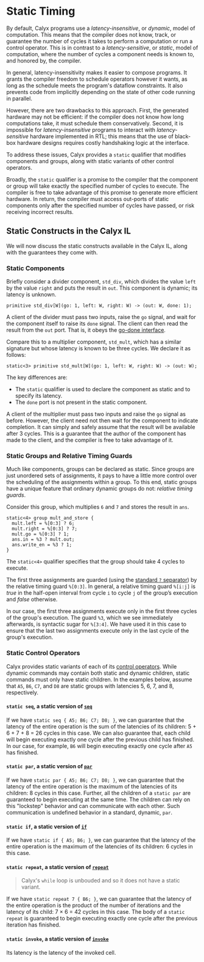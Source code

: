 # Static Timing

By default, Calyx programs use a *latency-insensitive*, or *dynamic*, model of computation.
This means that the compiler does not know, track, or guarantee the number of cycles it takes to perform a computation or run a control operator.
This is in contrast to a *latency-sensitive*, or *static*, model of computation, where the number of cycles a component needs is known to, and honored by, the compiler.

In general, latency-insensitivity makes it easier to compose programs.
It grants the compiler freedom to schedule operators however it wants, as long as the schedule meets the program's dataflow constraints.
It also prevents code from implicitly depending on the state of other code running in parallel.

However, there are two drawbacks to this approach.
First, the generated hardware may not be efficient: if the compiler does not know how long computations take, it must schedule them conservatively.
Second, it is impossible for *latency-insensitive* programs to interact with *latency-sensitive* hardware implemented in RTL;
this means that the use of black-box hardware designs requires costly handshaking logic at the interface.

To address these issues, Calyx provides a `static` qualifier that modifies components and groups, along with static variants of other control operators.

Broadly, the `static` qualifier is a promise to the compiler that the component or group will take exactly the specified number of cycles to execute.
The compiler is free to take advantage of this promise to generate more efficient hardware.
In return, the compiler must access out-ports of static components only after the specified number of cycles have passed, or risk receiving incorrect results.

## Static Constructs in the Calyx IL

We will now discuss the static constructs available in the Calyx IL, along with the guarantees they come with.

### Static Components

Briefly consider a divider component, `std_div`, which divides the value `left` by the value `right` and puts the result in `out`.
This component is dynamic; its latency is unknown.
```
primitive std_div[W](go: 1, left: W, right: W) -> (out: W, done: 1);
```
A client of the divider must pass two inputs, raise the `go` signal, and wait for the component itself to raise its `done` signal.
The client can then read the result from the `out` port.
That is, it obeys the [go-done interface][go-done-interface].

Compare this to a multiplier component, `std_mult`, which has a similar signature but whose latency is known to be three cycles.
We declare it as follows:
```
static<3> primitive std_mult[W](go: 1, left: W, right: W) -> (out: W);
```

The key differences are:
- The `static` qualifier is used to declare the component as static and to specify its latency.
- The `done` port is not present in the static component.

A client of the multiplier must pass two inputs and raise the `go` signal as before.
However, the client need not then wait for the component to indicate completion.
It can simply and safely assume that the result will be available after 3 cycles.
This is a guarantee that the author of the component has made to the client, and the compiler is free to take advantage of it.


### Static Groups and Relative Timing Guards

Much like components, groups can be declared as static.
Since groups are just unordered sets of assignments, it pays to have a little more control over the scheduling of the assignments within a group.
To this end, static groups have a unique feature that ordinary dynamic groups do not: *relative timing guards*.

Consider this group, which multiplies `6` and `7` and stores the result in `ans`.

```
static<4> group mult_and_store {
  mult.left = %[0:3] ? 6;
  mult.right = %[0:3] ? 7;
  mult.go = %[0:3] ? 1;
  ans.in = %3 ? mult.out;
  ans.write_en = %3 ? 1;
}
```
The `static<4>` qualifier specifies that the group should take 4 cycles to execute.

The first three assignments are guarded (using the [standard `?` separator][guard-sep]) by the relative timing guard `%[0:3]`.
In general, a relative timing guard `%[i:j]` is *true* in the half-open interval from cycle `i` to
cycle `j` of the group’s execution and *false* otherwise.

In our case, the first three assignments execute only in the first three cycles of the group's execution.
The guard `%3`, which we see immediately afterwards, is syntactic sugar for `%[3:4]`.
We have used it in this case to ensure that the last two assignments execute only in the last cycle of the group's execution.


### Static Control Operators

Calyx provides static variants of each of its [control operators][].
While dynamic commands may contain both static and dynamic children, static commands must only have static children.
In the examples below, assume that `A5`, `B6`, `C7`, and `D8` are static groups with latencies 5, 6, 7, and 8, respectively.

#### `static seq`, a static version of [`seq`][seq]
If we have `static seq { A5; B6; C7; D8; }`, we can guarantee that the latency of the entire operation is the sum of the latencies of its children: 5 + 6 + 7 + 8 = 26 cycles in this case.
We can also guarantee that, each child will begin executing exactly one cycle after the previous child has finished.
In our case, for example, `B6` will begin executing exactly one cycle after `A5` has finished.

#### `static par`, a static version of [`par`][par]
If we have `static par { A5; B6; C7; D8; }`, we can guarantee that the latency of the entire operation is the maximum of the latencies of its children: 8 cycles in this case.
Further, all the children of a `static par` are guaranteed to begin executing at the same time.
The children can rely on this "lockstep" behavior and can communicate with each other.
Such communication is undefined behavior in a standard, dynamic, `par`.

#### `static if`, a static version of [`if`][if]
If we have `static if { A5; B6; }`, we can guarantee that the latency of the entire operation is the maximum of the latencies of its children: 6 cycles in this case.


#### `static repeat`, a static version of [`repeat`][repeat]

> Calyx's `while` loop is unbouded and so it does not have a static variant.

If we have `static repeat 7 { B6; }`, we can guarantee that the latency of the entire operation is the product of the number of iterations and the latency of its child: 7 × 6 = 42 cycles in this case.
The body of a `static repeat` is guaranteed to begin executing exactly one cycle after the previous iteration has finished.

#### `static invoke`, a static version of [`invoke`][invoke]

Its latency is the latency of the invoked cell.

[guard-sep]: ./ref.md#guarded-assignments
[go-done-interface]: ./ref.md#the-go-done-interface
[control operators]: ./ref.md#the-control-operators
[seq]: ./ref.md#seq
[par]: ./ref.md#par
[if]: ./ref.md#if
[repeat]: ./ref.md#repeat
[invoke]: ./ref.md#invoke
